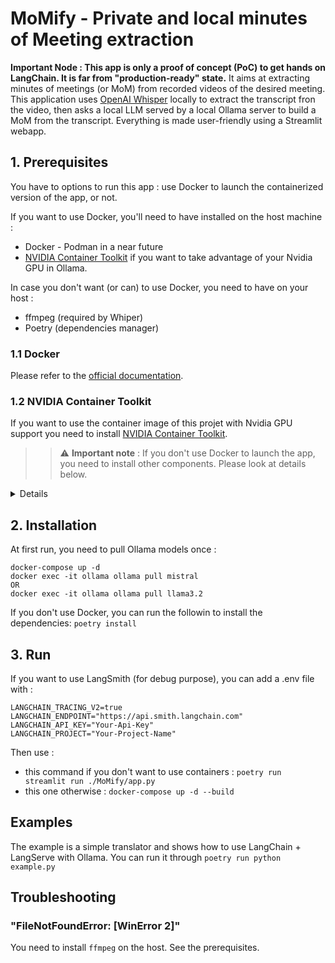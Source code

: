 # MoMify - Private and local minutes of Meeting extraction

**Important Node : This app is only a proof of concept (PoC) to get hands on LangChain. It is far from "production-ready" state.**
It aims at extracting minutes of meetings (or MoM) from recorded videos of the desired meeting.
This application uses [OpenAI Whisper](https://github.com/openai/whisper) locally to extract the transcript fron the video, then asks a local LLM served by a local Ollama server to build a MoM from the transcript. Everything is made user-friendly using a Streamlit webapp.

## 1. Prerequisites

You have to options to run this app : use Docker to launch the containerized version of the app, or not.

If you want to use Docker, you'll need to have installed on the host machine :
- Docker - Podman in a near future
- [NVIDIA Container Toolkit⁠](https://docs.nvidia.com/datacenter/cloud-native/container-toolkit/latest/install-guide.html#installation) if you want to take advantage of your Nvidia GPU in Ollama.

In case you don't want (or can) to use Docker, you need to have on your host :
- ffmpeg (required by Whiper)
- Poetry (dependencies manager)

### 1.1 Docker
Please refer to the [official documentation](https://docs.docker.com/engine/install/).

### 1.2 NVIDIA Container Toolkit⁠
If you want to use the container image of this projet with Nvidia GPU support you need to install [NVIDIA Container Toolkit⁠](https://docs.nvidia.com/datacenter/cloud-native/container-toolkit/latest/install-guide.html#installation).

>> ⚠️ **Important note** :
>> If you don't use Docker to launch the app, you need to install other components. Please look at details below.

<details>

### 1.2 Poetry

This project is managed through Poetry 1.8.0.
Please refer to the [official documentation](https://python-poetry.org/docs/#installation).

### 1.3 ffmpeg

To install ffmpeg, use one of these :

```
# on Ubuntu or Debian
sudo apt update && sudo apt install ffmpeg

# on Arch Linux
sudo pacman -S ffmpeg

# on MacOS using Homebrew (https://brew.sh/)
brew install ffmpeg

# on Windows using Chocolatey (https://chocolatey.org/)
choco install ffmpeg

# on Windows using Scoop (https://scoop.sh/)
scoop install ffmpeg
```

</details>

## 2. Installation

At first run, you need to pull Ollama models once : 

```
docker-compose up -d
docker exec -it ollama ollama pull mistral
OR
docker exec -it ollama ollama pull llama3.2
```

If you  don't use Docker, you can run the followin to install the dependencies: `poetry install`

## 3. Run

If you want to use LangSmith (for debug purpose), you can add a .env file with : 

```
LANGCHAIN_TRACING_V2=true
LANGCHAIN_ENDPOINT="https://api.smith.langchain.com"
LANGCHAIN_API_KEY="Your-Api-Key"
LANGCHAIN_PROJECT="Your-Project-Name"
```

Then use : 
- this command if you don't want to use containers : `poetry run streamlit run ./MoMify/app.py`
- this one otherwise : `docker-compose up -d --build`

## Examples

The example is a simple translator and shows how to use LangChain + LangServe with Ollama.
You can run it through `poetry run python example.py` 

## Troubleshooting

### "FileNotFoundError: [WinError 2]"
You need to install `ffmpeg` on the host. See the prerequisites.